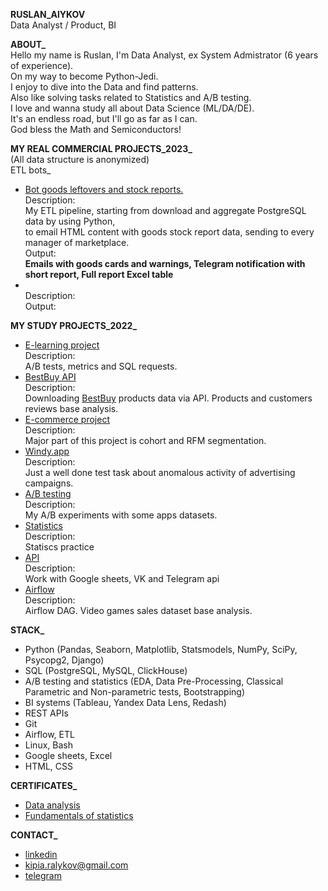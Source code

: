 **RUSLAN_AlYKOV**<br/>
Data Analyst / Product, BI

**ABOUT_**<br/>
Hello my name is Ruslan, I'm Data Analyst, ex System Admistrator (6 years of experience).<br/>
On my way to become Python-Jedi.<br/>
I enjoy to dive into the Data and find patterns.<br/>
Also like solving tasks related to Statistics and A/B testing.<br/>
I love and wanna study all about Data Science (ML/DA/DE).<br/>
It's an endless road, but I'll go as far as I can.<br/>
God bless the Math and Semiconductors!

**MY REAL COMMERCIAL PROJECTS_2023_** <br/>
(All data structure is anonymized)<br/>
ETL bots_<br/>
- [Bot goods leftovers and stock reports.](https://github.com/Russell-Alykov/Work/blob/main/bot_leftovers_mp/bot_leftovers_mp.py)<br/>
Description:<br/> My ETL pipeline, starting from download and aggregate PostgreSQL data by using Python, <br/>
to email HTML content with goods stock report data, sending to every manager of marketplace.<br/>
Output:<br/>
**Emails with goods cards and warnings, Telegram notification with short report, Full report Excel table**<br/>
- []() <br/>
Description:<br/>
Output:<br/>

**MY STUDY PROJECTS_2022_** <br/>
- [E-learning project](https://github.com/Russell-Alykov/E-learning_project/blob/main/e_learning_project.ipynb)<br/>
Description:<br/> A/B tests, metrics and SQL requests.
- [BestBuy API](https://github.com/Russell-Alykov/BestBuy_API)<br/>
Description:<br/> Downloading [BestBuy](https://www.bestbuy.com/) products data via API. Products and customers reviews base analysis.
- [E-commerce project](https://github.com/Russell-Alykov/E-commerce_project/blob/5f4b8bbb798df65c73fc864aba6e46cf8f852162/e_commerce_project.ipynb)<br/>
Description:<br/> Major part of this project is cohort and RFM segmentation.
- [Windy.app](https://github.com/Russell-Alykov/windy.app)<br/>
Description:<br/> Just a well done test task about anomalous activity of advertising campaigns.
- [A/B testing](https://github.com/Russell-Alykov/A-B_testing)<br/>
Description:<br/> My A/B experiments with some apps datasets.
- [Statistics](https://github.com/Russell-Alykov/Statistcs)<br/>
Description:<br/>Statiscs practice
- [API](https://github.com/Russell-Alykov/API)<br/>
Description:<br/>Work with Google sheets, VK and Telegram api
- [Airflow](https://github.com/Russell-Alykov/Airflow/blob/main/dags.py)<br/>
Description:<br/>Airflow DAG. Video games sales dataset base analysis.

**STACK_**<br/>
- Python (Pandas, Seaborn, Matplotlib, Statsmodels, NumPy, SciPy, Psycopg2, Django)
- SQL (PostgreSQL, MySQL, ClickHouse)
- A/B testing and statistics (EDA, Data Pre-Processing, Classical Parametric and Non-parametric tests, Bootstrapping)
- BI systems (Tableau, Yandex Data Lens, Redash)
- REST APIs
- Git
- Airflow, ETL
- Linux, Bash
- Google sheets, Excel
- HTML, CSS

**CERTIFICATES_**
- [Data analysis](https://lab.karpov.courses/certificate/8d6a3083-50fa-4ff7-878f-66bb1726918a/en/)<br/>
- [Fundamentals of statistics](https://stepik.org/cert/1618637)

**CONTACT_**<br/>
   - [linkedin](https://linkedin.com/in/ruslan-alykov) 
   - kipia.ralykov@gmail.com 
   - [telegram](https://t.me/phantom_lancer_gang)
<!---
Russell-Alykov/Russell-Alykov is a ✨ special ✨ repository because its `README.md` (this file) appears on your GitHub profile.
You can click the Preview link to take a look at your changes.
--->
